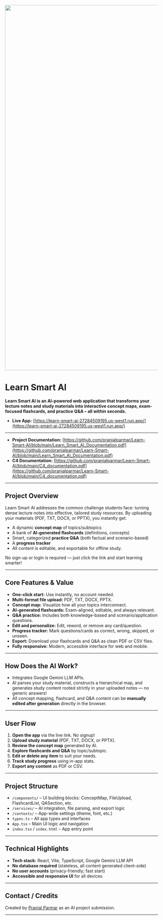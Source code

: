 <div align="center">
  <img width="1200" alt="Learn Smart AI Banner" src="https://github.com/user-attachments/assets/0aa67016-6eaf-458a-adb2-6e31a0763ed6" />
</div>

# Learn Smart AI

**Learn Smart AI is an AI-powered web application that transforms your lecture notes and study materials into interactive concept maps, exam-focused flashcards, and practice Q&A – all within seconds.**

- **Live App:** [https://learn-smart-ai-27284509195.us-west1.run.app/](https://learn-smart-ai-27284509195.us-west1.run.app/)

---

- **Project Documentation:** [https://github.com/pranjalparmar/Learn-Smart-AI/blob/main/Learn_Smart_AI_Documentation.pdf](https://github.com/pranjalparmar/Learn-Smart-AI/blob/main/Learn_Smart_AI_Documentation.pdf)
- **C4 Documentation:** [https://github.com/pranjalparmar/Learn-Smart-AI/blob/main/C4_documentation.pdf](https://github.com/pranjalparmar/Learn-Smart-AI/blob/main/C4_documentation.pdf)

---

## Project Overview

Learn Smart AI addresses the common challenge students face: turning dense lecture notes into effective, tailored study resources. By uploading your materials (PDF, TXT, DOCX, or PPTX), you instantly get:

- A dynamic **concept map** of topics/subtopics
- A bank of **AI-generated flashcards** (definitions, concepts)
- Smart, categorized **practice Q&A** (both factual and scenario-based)
- A **progress tracker**
- All content is editable, and exportable for offline study.

No sign-up or login is required — just click the link and start learning smarter!

---

## Core Features & Value

- **One-click start:** Use instantly, no account needed.
- **Multi-format file upload:** PDF, TXT, DOCX, PPTX.
- **Concept map:** Visualize how all your topics interconnect.
- **AI-generated flashcards:** Exam-aligned, editable, and always relevant.
- **Q&A practice:** Includes both knowledge-based and scenario/application questions.
- **Edit and personalize:** Edit, reword, or remove any card/question.
- **Progress tracker:** Mark questions/cards as correct, wrong, skipped, or unseen.
- **Export:** Download your flashcards and Q&A as clean PDF or CSV files.
- **Fully responsive:** Modern, accessible interface for web and mobile.

---

## How Does the AI Work?

- Integrates Google Gemini LLM APIs.
- AI parses your study material, constructs a hierarchical map, and generates study content rooted strictly in your uploaded notes — no generic answers!
- All concept mapping, flashcard, and Q&A content can be **manually edited after generation** directly in the browser.

---

## User Flow

1. **Open the app** via the live link. No signup!
2. **Upload study material** (PDF, TXT, DOCX, or PPTX).
3. **Review the concept map** generated by AI.
4. **Explore flashcards and Q&A** by topic/subtopic.
5. **Edit or delete any item** to suit your needs.
6. **Track study progress** using in-app stats.
7. **Export any content** as PDF or CSV.

---

## Project Structure

- `/components/` – UI building blocks: ConceptMap, FileUpload, FlashcardList, QASection, etc.
- `/services/` – AI integration, file parsing, and export logic
- `/contexts/` – App-wide settings (theme, font, etc.)
- `types.ts` – All app types and interfaces
- `App.tsx` – Main UI logic and navigation
- `index.tsx` / `index.html` – App entry point

---

## Technical Highlights

- **Tech stack:** React, Vite, TypeScript, Google Gemini LLM API
- **No database required** (stateless, all content generated client-side)
- **No user accounts** (privacy-friendly; fast start)
- **Accessible and responsive UI** for all devices

---

## Contact / Credits

Created by [Pranjal Parmar](https://github.com/pranjalparmar) as an AI project submission.

---

